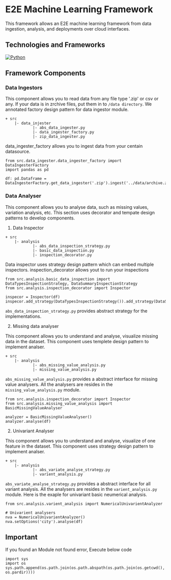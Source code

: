 
# E2E Machine Learning Framework 

This framework allows an E2E machine learning framework from data ingestion, analysis, and deployments over cloud interfaces.


## Technologies and Frameworks

[![Python](https://img.shields.io/badge/Python-3)](https://www.python.org/about/apps/)



## Framework Components

### Data Ingestors

This component allows you to read data from any file type '.zip' or csv or any.
If your data is in zrchive files, put them in to `/data directory`. We annotated factory design pattern for data ingestor module. 

```
+ src
    |- data_injester
            |- abs_data_ingester.py 
            |- data_ingester_factory.py
            |- zip_data_ingester.py
```

data_ingester_factory allows you to ingest data from your centain datasource.

```
from src.data_ingester.data_ingester_factory import DataIngesterFactory
import pandas as pd

df: pd.Dataframe = DataIngesterFactory.get_data_ingester('.zip').ingest('../data/archive.zip')
```

### Data Analyser

This component allows you to analyse data, such as missing values, variation analysis, etc. This section uses decorator and tempate design patterns to develop components.

1. Data Inspector

```
+ src
    |- analysis
            |- abs_data_inspection_strategy.py  
            |- basic_data_inspection.py
            |- inspection_decorator.py
```

Data inspector uses strategy design pattern which can embed multiple inspectors. inspection_decorator allows yout to run your inspections

```
from src.analysis.basic_data_inspection import DataTypesInspectionStrategy, DataSummaryInspectionStrategy
from src.analysis.inspection_decorator import Inspector

inspecor = Inspector(df)
inspecor.add_strategy(DataTypesInspectionStrategy()).add_strategy(DataSummaryInspectionStrategy()).execute()
```

`abs_data_inspection_strategy.py` provides abstract strategy for the implementations.

2. Missing data analyser

This component allows you to understand and analyse, visualize missing data in the dataset. This component uses templete design pattern to implement analser.

```
+ src
    |- analysis
            |- abs_missing_value_analysis.py  
            |- missing_value_analysis.py
```

`abs_missing_value_analysis.py` provides a abstract interface for missing value analysers. All the analysers are resides in the `missing_value_analysis.py` module.

```
from src.analysis.inspection_decorator import Inspector
from src.analysis.missing_value_analysis import BasicMissingValueAnalyser

analyzer = BasicMissingValueAnalyser()
analyzer.analyse(df)
```

2. Univariant Analyser

This component allows you to understand and analyse, visualize of one feature in the dataset. This component uses strategy design pattern to implement analser.

```
+ src
    |- analysis
            |- abs_variate_analyse_strategy.py  
            |- varient_analysis.py
```

`abs_variate_analyse_strategy.py` provides a abstract interface for all variant analysis. All the analysers are resides in the `varient_analysis.py` module. Here is the exaple for univariant basic neumerical analysis.

```
from src.analysis.varient_analysis import NumericalUnivarientAnalyzer

# Univarient analysers
nva = NumericalUnivarientAnalyzer()
nva.setOptions('city').analyse(df)
```

## Important

If you found an Module not found error, Execute below code

```
import sys
import os
sys.path.append(os.path.join(os.path.abspath(os.path.join(os.getcwd(), os.pardir))))
```